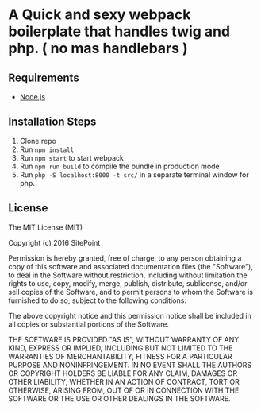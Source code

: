 # A Quick and sexy webpack boilerplate that handles twig and php. ( no mas handlebars )

## Requirements

* [Node.js](http://nodejs.org/)

## Installation Steps

1. Clone repo
2. Run `npm install`
3. Run `npm start` to start webpack
4. Run `npm run build` to compile the bundle in production mode
5. Run `php -S localhost:8000 -t src/` in a separate terminal window for php.

## License

The MIT License (MIT)

Copyright (c) 2016 SitePoint

Permission is hereby granted, free of charge, to any person obtaining a copy of this software and associated documentation files (the "Software"), to deal in the Software without restriction, including without limitation the rights to use, copy, modify, merge, publish, distribute, sublicense, and/or sell copies of the Software, and to permit persons to whom the Software is furnished to do so, subject to the following conditions:

The above copyright notice and this permission notice shall be included in all copies or substantial portions of the Software.

THE SOFTWARE IS PROVIDED "AS IS", WITHOUT WARRANTY OF ANY KIND, EXPRESS OR IMPLIED, INCLUDING BUT NOT LIMITED TO THE WARRANTIES OF MERCHANTABILITY, FITNESS FOR A PARTICULAR PURPOSE AND NONINFRINGEMENT. IN NO EVENT SHALL THE AUTHORS OR COPYRIGHT HOLDERS BE LIABLE FOR ANY CLAIM, DAMAGES OR OTHER LIABILITY, WHETHER IN AN ACTION OF CONTRACT, TORT OR OTHERWISE, ARISING FROM, OUT OF OR IN CONNECTION WITH THE SOFTWARE OR THE USE OR OTHER DEALINGS IN THE SOFTWARE.

